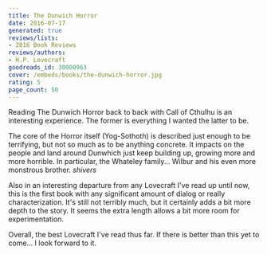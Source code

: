 ```yaml
---
title: The Dunwich Horror
date: 2016-07-17
generated: true
reviews/lists:
- 2016 Book Reviews
reviews/authors:
- H.P. Lovecraft
goodreads_id: 30000963
cover: /embeds/books/the-dunwich-horror.jpg
rating: 5
page_count: 50
---
```

Reading The Dunwich Horror back to back with Call of Cthulhu is an interesting experience. The former is everything I wanted the latter to be.  

The core of the Horror itself (Yog-Sothoth) is described just enough to be terrifying, but not so much as to be anything concrete. It impacts on the people and land around Dunwhich just keep building up, growing more and more horrible. In particular, the Whateley family... Wilbur and his even more monstrous brother. _*shivers*_  

<!--more-->

Also in an interesting departure from any Lovecraft I've read up until now, this is the first book with any significant amount of dialog or really characterization. It's still not terribly much, but it certainly adds a bit more depth to the story. It seems the extra length allows a bit more room for experimentation.  

Overall, the best Lovecraft I've read thus far. If there is better than this yet to come... I look forward to it.